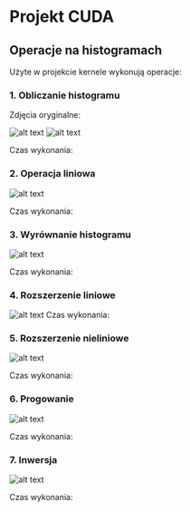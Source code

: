 # Projekt CUDA
## Operacje na histogramach
Użyte w projekcie kernele wykonują operacje:

### 1. Obliczanie histogramu
Zdjęcia oryginalne:

![alt text](https://raw.githubusercontent.com/username/projectname/branch/path/to/img.png)
![alt text](https://raw.githubusercontent.com/username/projectname/branch/path/to/img.png)

Czas wykonania:

### 2. Operacja liniowa

![alt text](https://raw.githubusercontent.com/username/projectname/branch/path/to/img.png)

Czas wykonania:

### 3. Wyrównanie histogramu

![alt text](https://raw.githubusercontent.com/username/projectname/branch/path/to/img.png)

Czas wykonania:

### 4. Rozszerzenie liniowe

![alt text](https://raw.githubusercontent.com/username/projectname/branch/path/to/img.png)
Czas wykonania:


### 5. Rozszerzenie nieliniowe

![alt text](https://raw.githubusercontent.com/username/projectname/branch/path/to/img.png)

Czas wykonania:

### 6. Progowanie

![alt text](https://raw.githubusercontent.com/username/projectname/branch/path/to/img.png)

Czas wykonania:

### 7. Inwersja

![alt text](https://raw.githubusercontent.com/username/projectname/branch/path/to/img.png)

Czas wykonania:
